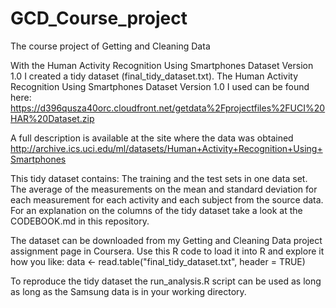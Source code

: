 # GCD_Course_project
The course project of Getting and Cleaning Data

With the Human Activity Recognition Using Smartphones Dataset Version 1.0 I created a tidy dataset (final_tidy_dataset.txt).
The Human Activity Recognition Using Smartphones Dataset Version 1.0 I used can be found here:
https://d396qusza40orc.cloudfront.net/getdata%2Fprojectfiles%2FUCI%20HAR%20Dataset.zip 

A full description is available at the site where the data was obtained
http://archive.ics.uci.edu/ml/datasets/Human+Activity+Recognition+Using+Smartphones 

This tidy dataset contains:
The training and the test sets in one data set.
The average of the measurements on the mean and standard deviation for each measurement for each activity and each subject from the source data. For an explanation on the columns of the tidy dataset take a look at the CODEBOOK.md in this repository.

The dataset can be downloaded from my Getting and Cleaning Data project assignment page in Coursera.
Use this R code to load it into R and explore it how you like:
data <- read.table("final_tidy_dataset.txt", header = TRUE) 

To reproduce the tidy dataset the run_analysis.R script can be used as long as long as the Samsung data is in your working directory.
